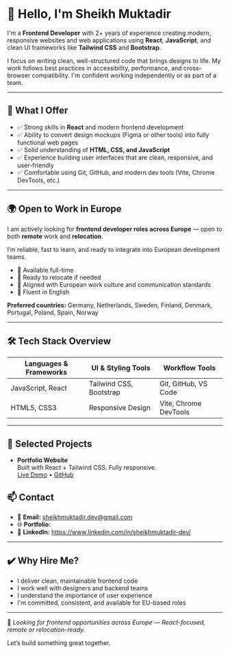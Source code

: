 # 👋 Hello, I'm Sheikh Muktadir

I'm a **Frontend Developer** with 2+ years of experience creating modern, responsive websites and web applications using **React**, **JavaScript**, and clean UI frameworks like **Tailwind CSS** and **Bootstrap**.

I focus on writing clean, well-structured code that brings designs to life. My work follows best practices in accessibility, performance, and cross-browser compatibility. I'm confident working independently or as part of a team.

---

## 💼 What I Offer

- ✅ Strong skills in **React** and modern frontend development  
- ✅ Ability to convert design mockups (Figma or other tools) into fully functional web pages  
- ✅ Solid understanding of **HTML, CSS, and JavaScript**  
- ✅ Experience building user interfaces that are clean, responsive, and user-friendly  
- ✅ Comfortable using Git, GitHub, and modern dev tools (Vite, Chrome DevTools, etc.)

---

## 🌍 Open to Work in Europe

I am actively looking for **frontend developer roles across Europe** — open to both **remote** work and **relocation**.

I’m reliable, fast to learn, and ready to integrate into European development teams.

- 🔹 Available full-time  
- 🔹 Ready to relocate if needed  
- 🔹 Aligned with European work culture and communication standards  
- 🔹 Fluent in English

**Preferred countries:** Germany, Netherlands, Sweden, Finland, Denmark, Portugal, Poland, Spain, Norway

---

## 🛠 Tech Stack Overview

| Languages & Frameworks | UI & Styling Tools     | Workflow Tools        |
|------------------------|------------------------|------------------------|
| JavaScript, React      | Tailwind CSS, Bootstrap| Git, GitHub, VS Code   |
| HTML5, CSS3            | Responsive Design      | Vite, Chrome DevTools  |

---

## 🧩 Selected Projects

- **Portfolio Website**  
  Built with React + Tailwind CSS. Fully responsive.  
  [Live Demo](https://your-portfolio-link.com) • [GitHub](https://github.com/SheikhMuktadir-dev/portfolio-site)


## 📫 Contact

- 📧 **Email:** sheikhmuktadir.dev@gmail.com  
- 🌐 **Portfolio:** 
- 💼 **LinkedIn:** https://www.linkedin.com/in/sheikhmuktadir-dev/

---

## ✔️ Why Hire Me?

- I deliver clean, maintainable frontend code  
- I work well with designers and backend teams  
- I understand the importance of user experience  
- I'm committed, consistent, and available for EU-based roles

---

🎯 *Looking for frontend opportunities across Europe — React-focused, remote or relocation-ready.*

Let’s build something great together.
